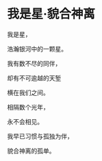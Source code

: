 # 我是星·貌合神离

我是星，

浩瀚银河中的一颗星。

我有数不尽的同伴，

却有不可逾越的天堑

横在我们之间。

相隔数个光年，

永不会相见。

我早已习惯与孤独为伴，

貌合神离的孤单。

